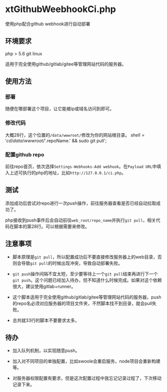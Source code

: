 # xtGithubWeebhookCi.php
使用php配合github webhook进行自动部署

## 环境要求
php > 5.6
git
linux

适用于完全使用github/gitlab/gitee等管理网站代码的服务器。

## 使用方法
### 部署
随便在哪部署这个项目，让它能被ip或域名访问到即可。

### 修改代码
大概28行，这个位置的`/data/wwwroot/`修改为你的网站根目录。
$shell = 'cd /data/wwwroot/'.$repoName.' && sudo git pull';

### 配置github repo
前往repo首页，依次选择`Settings-Webhooks-Add webhook`。在`Payload URL`中填入上述可执行的php的地址，比如`http://127.0.0.1/ci.php`。

## 测试
添加成功后尝试对repo进行一次push操作，前往服务器查看是否已经自动拉取成功了。

php接收到push事件后会自动前往`web_root/repo_name`并执行`git pull`，相关代码在脚本的第28行。可以根据需要来修改。

## 注意事项

+ 脚本原理是`git pull`，所以配置成功后不要直接修改服务器上的web目录，否则会导致`git pull`的时候出现冲突，导致自动部署失败。

+ `git push`操作间隔不宜太短，至少要等待上一个`git pull`结束再进行下一个`git push`。这个问题已经加入待办，但不知道什么时候完成。如果对这个依赖很大，建议使用gitlab+runner。

+ 这个脚本适用于完全使用github/gitlab/gitee等管理网站代码的服务器，push的repo名必须对应服务器的项目文件夹，不然脚本找不到目录，就会pull失败。

+ 总共就33行的脚本不要要求太多。

## 待办
+ 加入队列机制，以实现随意push。

+ 加入对不同项目的单独配置，比如swoole会重启服务，node项目会重新构建等。

+ 对服务器权限配置有要求，但是这次配置过程中我忘记记录过程了，下次移动记录下来。